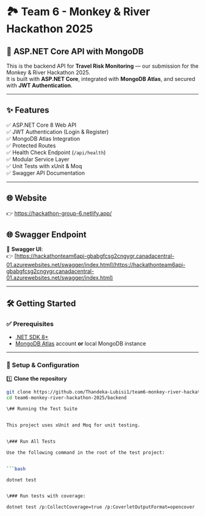 # 🏞️ Team 6 - Monkey & River Hackathon 2025

## 🚀 ASP.NET Core API with MongoDB

This is the backend API for **Travel Risk Monitoring** — our submission for the Monkey & River Hackathon 2025.  
It is built with **ASP.NET Core**, integrated with **MongoDB Atlas**, and secured with **JWT Authentication**.

---

## ✨ Features

✅ ASP.NET Core 8 Web API  
✅ JWT Authentication (Login & Register)  
✅ MongoDB Atlas Integration  
✅ Protected Routes  
✅ Health Check Endpoint (`/api/health`)  
✅ Modular Service Layer  
✅ Unit Tests with xUnit & Moq  
✅ Swagger API Documentation

---
## 🌐 Website 
👉 https://hackathon-group-6.netlify.app/
## 🌐 Swagger Endpoint

📄 **Swagger UI**:  
👉 [https://hackathonteam6api-gbabgfcsg2cngygr.canadacentral-01.azurewebsites.net/swagger/index.html](https://hackathonteam6api-gbabgfcsg2cngygr.canadacentral-01.azurewebsites.net/swagger/index.html)

---

## 🛠 Getting Started

### ✅ Prerequisites
- [.NET SDK 8+](https://dotnet.microsoft.com/en-us/download)  
- [MongoDB Atlas](https://www.mongodb.com/atlas/database) account **or** local MongoDB instance  

---

### 📂 Setup & Configuration

1️⃣ **Clone the repository**
```bash
git clone https://github.com/Thandeka-Lubisi1/team6-monkey-river-hackathon-2025.git
cd team6-monkey-river-hackathon-2025/backend

\## Running the Test Suite


This project uses xUnit and Moq for unit testing.


\### Run All Tests

Use the following command in the root of the test project:


```bash

dotnet test


\### Run tests with coverage:

dotnet test /p:CollectCoverage=true /p:CoverletOutputFormat=opencover
